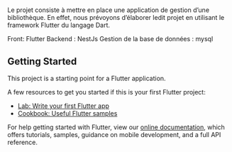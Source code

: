 # 

Le projet consiste à mettre en place une application de gestion d’une bibliothèque. En effet, nous prévoyons d’élaborer ledit projet en utilisant le framework Flutter du langage Dart.



Front: Flutter
Backend : NestJs
Gestion de la base de données : mysql
## Getting Started

This project is a starting point for a Flutter application.

A few resources to get you started if this is your first Flutter project:

- [Lab: Write your first Flutter app](https://flutter.dev/docs/get-started/codelab)
- [Cookbook: Useful Flutter samples](https://flutter.dev/docs/cookbook)

For help getting started with Flutter, view our
[online documentation](https://flutter.dev/docs), which offers tutorials,
samples, guidance on mobile development, and a full API reference.
